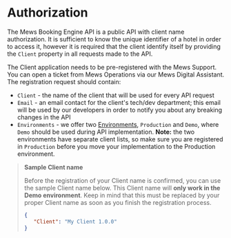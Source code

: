 # Authorization

The Mews Booking Engine API is a public API with client name authorization. It is sufficient to know the unique identifier of a hotel in order to access it, however it is required that the client identify itself by providing the `Client` property in all requests made to the API.

The Client application needs to be pre-registered with the Mews Support. You can open a ticket from Mews Operations via our Mews Digital Assistant. The registration request should contain:

* `Client`  - the name of the client that will be used for every API request
* `Email` -  an email contact for the client's tech/dev department; this email will be used by our developers in order to notify you about any breaking changes in the API
* `Environments` - we offer two [Environments](./environments.md), `Production` and `Demo`, where `Demo` should be used during API implementation. **Note:** the two environments have separate client lists, so make sure you are registered in `Production` before you move your implementation to the Production environment.

> **Sample Client name**
> 
> Before the registration of your Client name is confirmed, you can use the sample Client name below. This Client name will **only work in the Demo environment**.
> Keep in mind that this must be replaced by your proper Client name as soon as you finish the registration process.
>
>```json
>{
>    "Client": "My Client 1.0.0"
>}
>```
